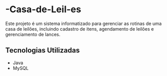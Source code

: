 # -Casa-de-Leil-es

Este projeto é um sistema informatizado para gerenciar as rotinas de uma casa de leilões, incluindo cadastro de itens, agendamento de leilões e gerenciamento de lances.

## Tecnologias Utilizadas

- Java
- MySQL
